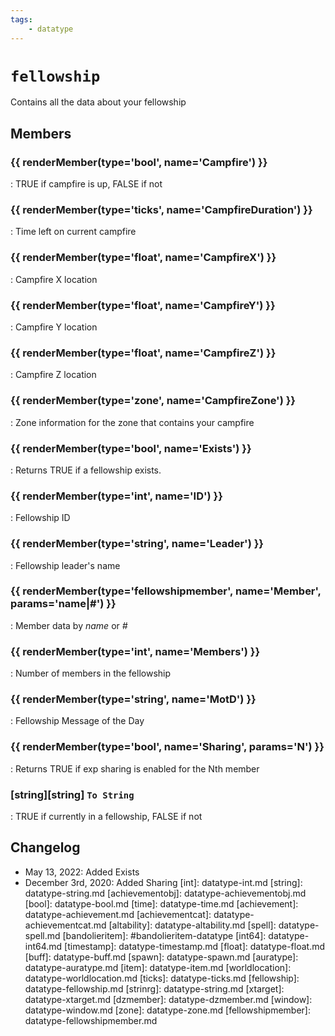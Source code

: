```yaml
---
tags:
    - datatype
---
```

# `fellowship`

Contains all the data about your fellowship

## Members

### {{ renderMember(type='bool', name='Campfire') }} 

:   TRUE if campfire is up, FALSE if not

### {{ renderMember(type='ticks', name='CampfireDuration') }} 

:   Time left on current campfire

### {{ renderMember(type='float', name='CampfireX') }} 

:   Campfire X location

### {{ renderMember(type='float', name='CampfireY') }} 

:   Campfire Y location

### {{ renderMember(type='float', name='CampfireZ') }} 

:   Campfire Z location

### {{ renderMember(type='zone', name='CampfireZone') }} 

:   Zone information for the zone that contains your campfire

### {{ renderMember(type='bool', name='Exists') }} 

:   Returns TRUE if a fellowship exists.

### {{ renderMember(type='int', name='ID') }} 

:   Fellowship ID

### {{ renderMember(type='string', name='Leader') }} 

:   Fellowship leader's name

### {{ renderMember(type='fellowshipmember', name='Member', params='name|#') }} 

:   Member data by _name_ or _#_

### {{ renderMember(type='int', name='Members') }} 

:   Number of members in the fellowship

### {{ renderMember(type='string', name='MotD') }} 

:   Fellowship Message of the Day

### {{ renderMember(type='bool', name='Sharing', params='N') }} 

:   Returns TRUE if exp sharing is enabled for the Nth member

### [string][string] `To String`

:   TRUE if currently in a fellowship, FALSE if not



## Changelog

* May 13, 2022: Added Exists
* December 3rd, 2020: Added Sharing
[int]: datatype-int.md
[string]: datatype-string.md
[achievementobj]: datatype-achievementobj.md
[bool]: datatype-bool.md
[time]: datatype-time.md
[achievement]: datatype-achievement.md
[achievementcat]: datatype-achievementcat.md
[altability]: datatype-altability.md
[spell]: datatype-spell.md
[bandolieritem]: #bandolieritem-datatype
[int64]: datatype-int64.md
[timestamp]: datatype-timestamp.md
[float]: datatype-float.md
[buff]: datatype-buff.md
[spawn]: datatype-spawn.md
[auratype]: datatype-auratype.md
[item]: datatype-item.md
[worldlocation]: datatype-worldlocation.md
[ticks]: datatype-ticks.md
[fellowship]: datatype-fellowship.md
[strinrg]: datatype-string.md
[xtarget]: datatype-xtarget.md
[dzmember]: datatype-dzmember.md
[window]: datatype-window.md
[zone]: datatype-zone.md
[fellowshipmember]: datatype-fellowshipmember.md
